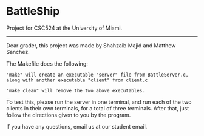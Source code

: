 BattleShip
==========

Project for CSC524 at the University of Miami.

---

Dear grader, this project was made by Shahzaib Majid and Matthew Sanchez.

The Makefile does the following:

	"make" will create an executable "server" file from BattleServer.c, 
	along with another executable "client" from client.c

	"make clean" will remove the two above executables.

To test this, please run the server in one terminal, and run each of the two
clients in their own terminals, for a total of three terminals. After that,
just follow the directions given to you by the program.

If you have any questions, email us at our student email.
